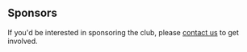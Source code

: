 ## Sponsors

<Profile name='University of Oxford' links='Apply for a grant,https://www.ox.ac.uk/students/life/clubs/clubs/registered-clubs/club-grants?wssl=1' description='The Clubs Committee of the University of Oxford Administration Staff meets termly to decide on the award of small sums to registered non-sports clubs to support their activities. The qualifying eligibility falls under special purpose grants and loans, to larger non-sports clubs that are long-established (continuously registered for at least five years with a membership of at least 30 for the entire period).\nOUCC was awarded a grant for the Hilary Term of 2020.' thumbnail='oxford.png' />

<Profile name='Jane Street' links='Join Jane Street,https://www.janestreet.com/join-jane-street/' description='Jane Street is a quantitative trading firm and global liquidity provider. Our trading is based on mathematical modeling and strategies and we use innovative technology, a scientific approach, and a deep understanding of markets to stay successful. With over 1000 employees in our New York, London, Amsterdam, and Hong Kong offices, that’s a lot of ideas. Our next great idea could come from you; what will you come up with?' thumbnail='jane_street.svg'>

If you'd be interested in sponsoring the club, please [contact us](/contact) to get involved.